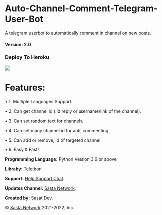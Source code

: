 # Auto-Channel-Comment-Telegram-User-Bot
A telegram userbot to automatically comment in channel on new posts.
<h4>Version: 2.0</h4>

<h3> Deploy To Heroku</h3>
<a href="https://heroku.com/deploy?template=https://github.com/SastaDev/Auto-Channel-Comment-Telegram-User-Bot/">
<img src="https://logos-download.com/wp-content/uploads/2016/09/Heroku_logo.png">
</img>
</a>

<h1>Features:</h1>
<p>• 1. Multiple Languages Support.</p>
<p>• 2. Can get channel id (.id reply or username/link of the channel).</p>
<p>• 3. Can set random text for channels.</p>
<p>• 4. Can set many channel id for auto commenting.</p>
<p>• 5. Can add or remove, id of targeted channel.</p>
<p>• 6. Easy & Fast!</p>

<b>Programming Language:</b> Python Version 3.6 or above

<b>Libraby:</b> <a href="https://telegram.me/telethonupdates">Telethon</a>

<b>Support:</b> <a href="https://telegram.me/SastaSupport">Help Support Chat</a>.

<b>Updates Channel:</b> <a href="https://telegram.me/SastaNetwork">Sasta Network</a>.

<b>Created by:</b> <a href="https://telegram.me/SastaDev">Sasat Dev</a>.

© <a href="https://telegram.me/SastaNetwork">Sasta Network</a> 2021-2022, Inc.
